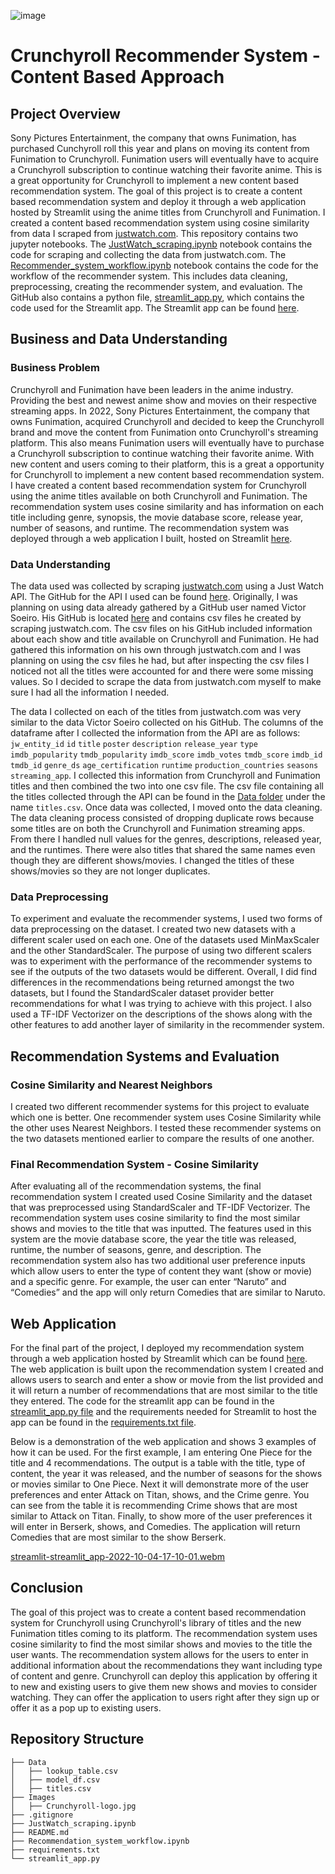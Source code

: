 ![image](https://user-images.githubusercontent.com/108245743/193600594-46ac3a05-1cbd-4644-a47c-2b4f08fa7b50.png)
# Crunchyroll Recommender System - Content Based Approach

## Project Overview

Sony Pictures Entertainment, the company that owns Funimation, has purchased Cunchyroll roll this year and plans on moving its content from Funimation to Crunchyroll. Funimation users will eventually have to acquire a Crunchyroll subscription to continue watching their favorite anime. This is a great opportunity for Crunchyroll to implement a new content based recommendation system. The goal of this project is to create a content based recommendation system and deploy it through a web application hosted by Streamlit using the anime titles from Crunchyroll and Funimation. I created a content based recommendation system using cosine similarity from data I scraped from [justwatch.com](https://www.justwatch.com/). This repository contains two jupyter notebooks. The [JustWatch_scraping.ipynb](https://github.com/Garretthall27/Recommender-System/blob/main/JustWatch_scraping.ipynb) notebook contains the code for scraping and collecting the data from justwatch.com. The [Recommender_system_workflow.ipynb](https://github.com/Garretthall27/Recommender-System/blob/main/Project_workflow.ipynb) notebook contains the code for the workflow of the recommender system. This includes data cleaning, preprocessing, creating the recommender system, and evaluation. The GitHub also contains a python file, [streamlit_app.py](https://github.com/Garretthall27/Crunchyroll-Recommender-System/blob/main/streamlit_app.py), which contains the code used for the Streamlit app. The Streamlit app can be found [here](https://garretthall27-crunchyroll-recommender-syst-streamlit-app-ezl87s.streamlitapp.com/).

## Business and Data Understanding

### Business Problem

Crunchyroll and Funimation have been leaders in the anime industry. Providing the best and newest anime show and movies on their respective streaming apps. In 2022, Sony Pictures Entertainment, the company that owns Funimation, acquired Crunchyroll and decided to keep the Crunchyroll brand and move the content from Funimation onto Crunchyroll's streaming platform. This also means Funimation users will eventually have to purchase a Crunchyroll subscription to continue watching their favorite anime. With new content and users coming to their platform, this is a great a opportunity for Crunchyroll to implement a new content based recommendation system. I have created a content based recommendation system for Crunchyroll using the anime titles available on both Crunchyroll and Funimation. The recommendation system uses cosine similarity and has information on each title including genre, synopsis, the movie database score, release year, number of seasons, and runtime. The recommendation system was deployed through a web application I built, hosted on Streamlit [here](https://garretthall27-crunchyroll-recommender-syst-streamlit-app-ezl87s.streamlitapp.com/).

### Data Understanding

The data used was collected by scraping [justwatch.com](https://www.justwatch.com/) using a Just Watch API. The GitHub for the API I used can be found [here](https://github.com/dawoudt/JustWatchAPI). Originally, I was planning on using data already gathered by a GitHub user named Victor Soeiro. His GitHub is located [here](https://github.com/victor-soeiro/WebScraping-Projects) and contains csv files he created by scraping justwatch.com. The csv files on his GitHub included information about each show and title available on Crunchyroll and Funimation. He had gathered this information on his own through justwatch.com and I was planning on using the csv files he had, but after inspecting the csv files I noticed not all the titles were accounted for and there were some missing values. So I decided to scrape the data from justwatch.com myself to make sure I had all the information I needed.

The data I collected on each of the titles from justwatch.com was very similar to the data Victor Soeiro collected on his GitHub. The columns of the dataframe after I collected the information from the API are as follows: `jw_entity_id` `id` `title` `poster` `description` `release_year` `type` `imdb_popularity` `tmdb_popularity` `imdb_score` `imdb_votes` `tmdb_score` `imdb_id` `tmdb_id` `genre_ds` `age_certification` `runtime` `production_countries` `seasons` `streaming_app`. I collected this information from Crunchyroll and Funimation titles and then combined the two into one csv file. The csv file containing all the titles collected through the API can be found in the [Data folder](https://github.com/Garretthall27/Crunchyroll-Recommender-System/tree/main/Data) under the name `titles.csv`. Once data was collected, I moved onto the data cleaning. The data cleaning process consisted of dropping duplicate rows because some titles are on both the Crunchyroll and Funimation streaming apps. From there I handled null values for the genres, descriptions, released year, and the runtimes. There were also titles that shared the same names even though they are different shows/movies. I changed the titles of these shows/movies so they are not longer duplicates.

### Data Preprocessing

To experiment and evaluate the recommender systems, I used two forms of data preprocessing on the dataset. I created two new datasets with a different scaler used on each one. One of the datasets used MinMaxScaler and the other StandardScaler. The purpose of using two different scalers was to experiment with the performance of the recommender systems to see if the outputs of the two datasets would be different. Overall, I did find differences in the recommendations being returned amongst the two datasets, but I found the StandardScaler dataset provider better recommendations for what I was trying to achieve with this project. I also used a TF-IDF Vectorizer on the descriptions of the shows along with the other features to add another layer of similarity in the recommender system.

## Recommendation Systems and Evaluation

### Cosine Similarity and Nearest Neighbors

I created two different recommender systems for this project to evaluate which one is better. One recommender system uses Cosine Similarity while the other uses Nearest Neighbors. I tested these recommender systems on the two datasets mentioned earlier to compare the results of one another. 

### Final Recommendation System - Cosine Similarity

After evaluating all of the recommendation systems, the final recommendation system I created used Cosine Similarity and the dataset that was preprocessed using StandardScaler and TF-IDF Vectorizer. The recommendation system uses cosine similarity to find the most similar shows and movies to the title that was inputted. The features used in this system are the movie database score, the year the title was released, runtime, the number of seasons, genre, and description. The recommendation system also has two additional user preference inputs which allow users to enter the type of content they want (show or movie) and a specific genre. For example, the user can enter  “Naruto” and “Comedies” and the app will only return Comedies that are similar to Naruto.

## Web Application

For the final part of the project, I deployed my recommendation system through a web application hosted by Streamlit which can be found [here](https://garretthall27-crunchyroll-recommender-syst-streamlit-app-ezl87s.streamlitapp.com/). The web application is built upon the recommendation system I created and allows users to search and enter a show or movie from the list provided and it will return a number of recommendations that are most similar to the title they entered. The code for the streamlit app can be found in the [streamlit_app.py file](https://github.com/Garretthall27/Crunchyroll-Recommender-System/blob/main/streamlit_app.py) and the requirements needed for Streamlit to host the app can be found in the [requirements.txt file](https://github.com/Garretthall27/Crunchyroll-Recommender-System/blob/main/requirements.txt).

Below is a demonstration of the web application and shows 3 examples of how it can be used. For the first example, I am entering One Piece for the title and 4 recommendations. The output is a table with the title, type of content, the year it was released, and the number of seasons for the shows or movies similar to One Piece. Next it will demonstrate more of the user preferences and enter Attack on Titan, shows, and the Crime genre. You can see from the table it is recommending Crime shows that are most similar to Attack on Titan. Finally, to show more of the user preferences it will enter in Berserk, shows, and Comedies. The application will return Comedies that are most similar to the show Berserk.

[streamlit-streamlit_app-2022-10-04-17-10-01.webm](https://user-images.githubusercontent.com/108245743/194658965-3c52b979-de21-4a72-a029-01bcc520e4f6.webm)

## Conclusion

The goal of this project was to create a content based recommendation system for Crunchyroll using Crunchyroll's library of titles and the new Funimation titles coming to its platform. The recommendation system uses cosine similarity to find the most similar shows and movies to the title the user wants. The recommendation system allows for the users to enter in additional information about the recommendations they want including type of content and genre. Crunchyroll can deploy this application by offering it to new and existing users to give them new shows and movies to consider watching. They can offer the application to users right after they sign up or offer it as a pop up to existing users.

## Repository Structure
```
├── Data
│   ├── lookup_table.csv
│   ├── model_df.csv
│   ├── titles.csv
├── Images
│   ├── Crunchyroll-logo.jpg
├── .gitignore
├── JustWatch_scraping.ipynb
├── README.md
├── Recommendation_system_workflow.ipynb
├── requirements.txt
└── streamlit_app.py
```
